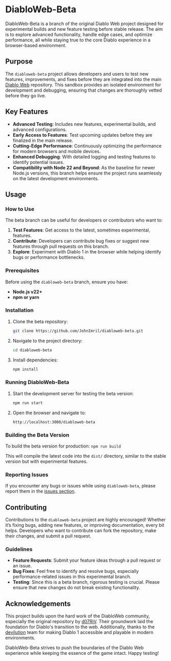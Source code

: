 # DiabloWeb-Beta

DiabloWeb-Beta is a branch of the original Diablo Web project designed for experimental builds and new feature testing before stable release. The aim is to explore advanced functionality, handle edge cases, and optimize performance, all while staying true to the core Diablo experience in a browser-based environment.

## Purpose

The `diabloweb-beta` project allows developers and users to test new features, improvements, and fixes before they are integrated into the main [Diablo Web](https://github.com/JohnImril/diablo_web) repository. This sandbox provides an isolated environment for development and debugging, ensuring that changes are thoroughly vetted before they go live.

## Key Features

-   **Advanced Testing**: Includes new features, experimental builds, and advanced configurations.
-   **Early Access to Features**: Test upcoming updates before they are finalized in the main release.
-   **Cutting-Edge Performance**: Continuously optimizing the performance for modern browsers and mobile devices.
-   **Enhanced Debugging**: With detailed logging and testing features to identify potential issues.
-   **Compatibility with Node 22 and Beyond**: As the baseline for newer Node.js versions, this branch helps ensure the project runs seamlessly on the latest development environments.

## Usage

### How to Use

The beta branch can be useful for developers or contributors who want to:

1. **Test Features**: Get access to the latest, sometimes experimental, features.
2. **Contribute**: Developers can contribute bug fixes or suggest new features through pull requests on this branch.
3. **Explore**: Experiment with Diablo 1 in the browser while helping identify bugs or performance bottlenecks.

### Prerequisites

Before using the `diabloweb-beta` branch, ensure you have:

-   **Node.js v22+**
-   **npm or yarn**

### Installation

1. Clone the beta repository:

    ```bash
    git clone https://github.com/JohnImril/diabloweb-beta.git
    ```

2. Navigate to the project directory:

    ```bash
    cd diabloweb-beta
    ```

3. Install dependencies:

    ```bash
    npm install
    ```

### Running DiabloWeb-Beta

1. Start the development server for testing the beta version:

    ```bash
    npm run start
    ```

2. Open the browser and navigate to:

    ```
    http://localhost:3000/diabloweb-beta
    ```

### Building the Beta Version

To build the beta version for production: `npm run build`

This will compile the latest code into the `dist/` directory, similar to the stable version but with experimental features.

### Reporting Issues

If you encounter any bugs or issues while using `diabloweb-beta`, please report them in the [issues section](https://github.com/JohnImril/diabloweb-beta/issues).

## Contributing

Contributions to the `diabloweb-beta` project are highly encouraged! Whether it’s fixing bugs, adding new features, or improving documentation, every bit helps. Developers who want to contribute can fork the repository, make their changes, and submit a pull request.

### Guidelines

-   **Feature Requests**: Submit your feature ideas through a pull request or an issue.
-   **Bug Fixes**: Feel free to identify and resolve bugs, especially performance-related issues in this experimental branch.
-   **Testing**: Since this is a beta branch, rigorous testing is crucial. Please ensure that new changes do not break existing functionality.

## Acknowledgements

This project builds upon the hard work of the DiabloWeb community, especially the original repository by [d07RiV](https://github.com/d07RiV). Their groundwork laid the foundation for Diablo's transition to the web. Additionally, thanks to the [devilution](https://github.com/diasurgical/devilution) team for making Diablo 1 accessible and playable in modern environments.

DiabloWeb-Beta strives to push the boundaries of the Diablo Web experience while keeping the essence of the game intact. Happy testing!
